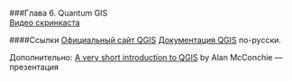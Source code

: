 ###Глава 6. Quantum GIS  
[Видео скринкаста](http://vimeo.com/)

####Ссылки 
[Официальный сайт QGIS](http://www.qgis.org/ru/site/)
[Документация QGIS](http://www.qgis.org/ru/docs/) по-русски.

Дополнительно:
[A very short introduction to QGIS](http://mappingmashups.net/2012/11/30/a-very-short-introduction-to-qgis/) by Alan McConchie
[](https://github.com/maptimeBoston/qgis-101) — презентация